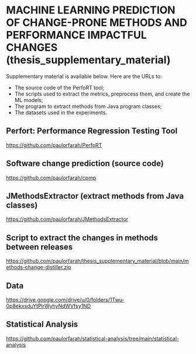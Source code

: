 # MACHINE LEARNING PREDICTION OF CHANGE-PRONE METHODS AND PERFORMANCE IMPACTFUL CHANGES (thesis_supplementary_material)
Supplementary material is available below. Here are the URLs to: 

* The source code of the PerfoRT tool; 
* The scripts used to extract the metrics, preprocess them, and create the ML models;
* The program to extract methods from Java program classes;
* The datasets used in the experiments. 

## Perfort: Performance Regression Testing Tool
https://github.com/paulorfarah/PerfoRT

## Software change prediction (source code)
https://github.com/paulorfarah/cpmp

## JMethodsExtractor (extract methods from Java classes)
https://github.com/paulorfarah/JMethodsExtractor

## Script to extract the changes in methods between releases
https://github.com/paulorfarah/thesis_supplementary_material/blob/main/methods-change-distiller.zip

## Data
https://drive.google.com/drive/u/0/folders/1Twu-0p8ekxsduYtPlrWyhyNdWVfsy1ND

## Statistical Analysis
https://github.com/paulorfarah/statistical-analysis/tree/main/statistical-analysis
